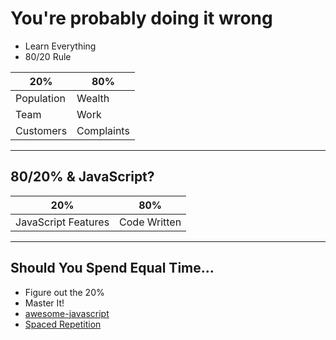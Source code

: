 # You're probably doing it wrong

- Learn Everything
- 80/20 Rule

| 20%        | 80%        |
| ---------- | ---------- |
| Population | Wealth     |
| Team       | Work       |
| Customers  | Complaints |

---

## 80/20% & JavaScript?

| 20%                 | 80%          |
| ------------------- | ------------ |
| JavaScript Features | Code Written |

---

## Should You Spend Equal Time...

- Figure out the 20%
- Master It!
- [awesome-javascript](https://github.com/sorrycc/awesome-javascript)
- [Spaced Repetition](http://knowthen.com/spaced-repetition)

